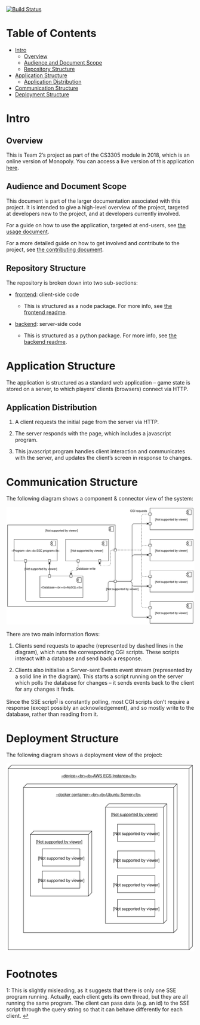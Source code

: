 [![Build Status](https://travis-ci.org/oisdk/team-software-project.svg?branch=master)](https://travis-ci.org/oisdk/team-software-project)

# Table of Contents

- [Intro](#intro)
    * [Overview](#overview)
    * [Audience and Document Scope](#audience-and-document-scope)
    * [Repository Structure](#repository-structure)
- [Application Structure](#application-structure)
    * [Application Distribution](#application-distribution)
- [Communication Structure](#communication-structure)
- [Deployment Structure](#deployment-structure)

# Intro

## Overview

This is Team 2’s project as part of the CS3305 module in 2018, which is an online version of Monopoly. You can access a live version of this application [here](http://54.186.226.199).

## Audience and Document Scope

This document is part of the larger documentation associated with this project. It is intended to give a high-level overview of the project, targeted at developers new to the project, and at developers currently involved.

For a guide on how to use the application, targeted at end-users, see [the usage document](USAGE.md).

For a more detailed guide on how to get involved and contribute to the project, see [the contributing document](CONTRIBUTING.md).

## Repository Structure

The repository is broken down into two sub-sections:

- [frontend](/frontend): client-side code

    * This is structured as a node package. For more info, see [the frontend readme](/frontend/README.md).

- [backend](/backend): server-side code

    * This is structured as a python package. For more info, see [the backend readme](/backend/README.rst).

# Application Structure

The application is structured as a standard web application – game state is stored on a server, to which players’ clients (browsers) connect via HTTP.

## Application Distribution

1. A client requests the initial page from the server via HTTP.

2. The server responds with the page, which includes a javascript program.

3. This javascript program handles client interaction and communicates with the server, and updates the client’s screen in response to changes.

# Communication Structure

The following diagram shows a component & connector view of the system:

![Component & Connector View](documentation-images/component-connector-view.svg)

There are two main information flows:

1. Clients send requests to apache (represented by dashed lines in the diagram), which runs the corresponding CGI scripts. These scripts interact with a database and send back a response.

2. Clients also initialise a Server-sent Events event stream (represented by a solid line in the diagram). This starts a script running on the server which polls the database for changes – it sends events back to the client for any changes it finds.

Since the SSE script<sup id="thread-note-source">[1](#thread-note)</sup> is constantly polling, most CGI scripts don’t require a response (except possibly an acknowledgement), and so mostly write to the database, rather than reading from it.

# Deployment Structure

The following diagram shows a deployment view of the project:

![Deployment View](documentation-images/deployment-view.svg)

# Footnotes

<a id="thread-note">1</a>: This is slightly misleading, as it suggests that there is only one SSE program running. Actually, each client gets its own thread, but they are all running the same program. The client can pass data (e.g. an id) to the SSE script through the query string so that it can behave differently for each client. [↩](#thread-note-source)
